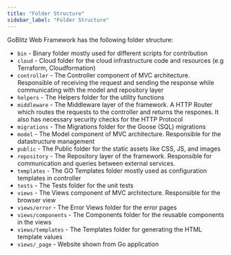```yaml
---
title: "Folder Structure"
sidebar_label: "Folder Structure"
---
```


GoBlitz Web Framework has the following folder structure:

- `bin` - Binary folder mostly used for different scripts for contribution
- `cloud` - Cloud folder for the cloud infrastructure code and resources (e.g Terraform, Cloudformation)
- `controller` - The Controller component of MVC architecture. Responsible of receiving the request and sending the response while communicating with the model and repository layer
- `helpers` - The Helpers folder for the utility functions
- `middleware` - The Middleware layer of the framework. A HTTP Router which routes the requests to the controller and returns the respones. It also has necessary security checks for the HTTP Protocol
- `migrations` - The Migrations folder for the Goose (SQL) migrations
- `model` - The Model component of MVC architecture. Responsible for the datastructure management
- `public` - The Public folder for the static assets like CSS, JS, and images
- `repository` - The Repository layer of the framework. Responsible for communication and queries between external services.
- `templates` - The GO Templates folder mostly used as configuration templates in controller
- `tests` - The Tests folder for the unit tests
- `views` - The Views component of MVC architecture. Responsible for the browser view
- `views/error` - The Error Views folder for the error pages
- `views/components` - The Components folder for the reusable components in the views
- `views/templates` - The Templates folder for generating the HTML template values
- `views/_page` - Website shown from Go application
